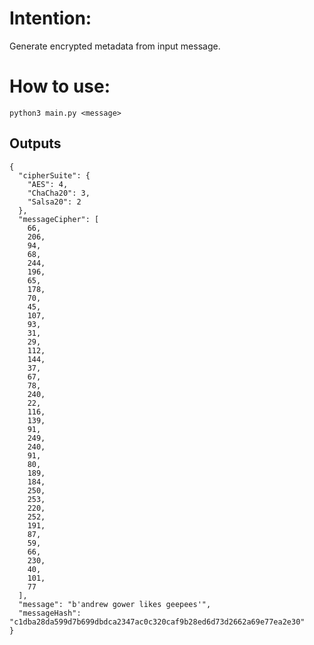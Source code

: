 # Intention:
Generate encrypted metadata from input message.

# How to use:

`python3 main.py <message>`

## Outputs
```
{
  "cipherSuite": {
    "AES": 4,
    "ChaCha20": 3,
    "Salsa20": 2
  },
  "messageCipher": [
    66,
    206,
    94,
    68,
    244,
    196,
    65,
    178,
    70,
    45,
    107,
    93,
    31,
    29,
    112,
    144,
    37,
    67,
    78,
    240,
    22,
    116,
    139,
    91,
    249,
    240,
    91,
    80,
    189,
    184,
    250,
    253,
    220,
    252,
    191,
    87,
    59,
    66,
    230,
    40,
    101,
    77
  ],
  "message": "b'andrew gower likes geepees'",
  "messageHash": "c1dba28da599d7b699dbdca2347ac0c320caf9b28ed6d73d2662a69e77ea2e30"
}
```

